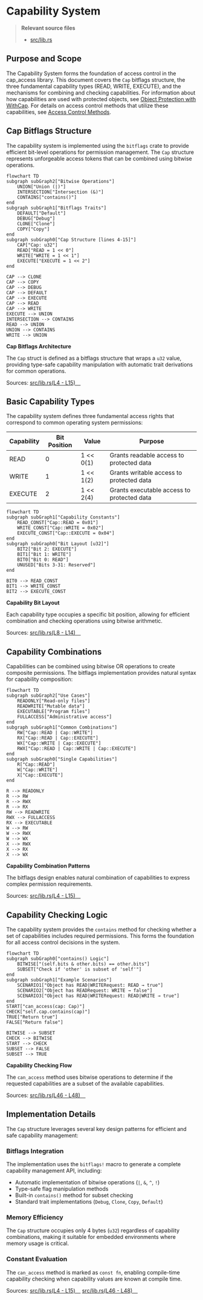 # Capability System

> **Relevant source files**
> * [src/lib.rs](https://github.com/arceos-org/cap_access/blob/ad71552e/src/lib.rs)

## Purpose and Scope

The Capability System forms the foundation of access control in the cap_access library. This document covers the `Cap` bitflags structure, the three fundamental capability types (READ, WRITE, EXECUTE), and the mechanisms for combining and checking capabilities. For information about how capabilities are used with protected objects, see [Object Protection with WithCap](/arceos-org/cap_access/2.2-object-protection-with-withcap). For details on access control methods that utilize these capabilities, see [Access Control Methods](/arceos-org/cap_access/2.3-access-control-methods).

## Cap Bitflags Structure

The capability system is implemented using the `bitflags` crate to provide efficient bit-level operations for permission management. The `Cap` structure represents unforgeable access tokens that can be combined using bitwise operations.

```mermaid
flowchart TD
subgraph subGraph2["Bitwise Operations"]
    UNION["Union (|)"]
    INTERSECTION["Intersection (&)"]
    CONTAINS["contains()"]
end
subgraph subGraph1["Bitflags Traits"]
    DEFAULT["Default"]
    DEBUG["Debug"]
    CLONE["Clone"]
    COPY["Copy"]
end
subgraph subGraph0["Cap Structure [lines 4-15]"]
    CAP["Cap: u32"]
    READ["READ = 1 << 0"]
    WRITE["WRITE = 1 << 1"]
    EXECUTE["EXECUTE = 1 << 2"]
end

CAP --> CLONE
CAP --> COPY
CAP --> DEBUG
CAP --> DEFAULT
CAP --> EXECUTE
CAP --> READ
CAP --> WRITE
EXECUTE --> UNION
INTERSECTION --> CONTAINS
READ --> UNION
UNION --> CONTAINS
WRITE --> UNION
```

**Cap Bitflags Architecture**

The `Cap` struct is defined as a bitflags structure that wraps a `u32` value, providing type-safe capability manipulation with automatic trait derivations for common operations.

Sources: [src/lib.rs(L4 - L15)&emsp;](https://github.com/arceos-org/cap_access/blob/ad71552e/src/lib.rs#L4-L15)

## Basic Capability Types

The capability system defines three fundamental access rights that correspond to common operating system permissions:

|Capability|Bit Position|Value|Purpose|
| --- | --- | --- | --- |
|READ|0|1 << 0(1)|Grants readable access to protected data|
|WRITE|1|1 << 1(2)|Grants writable access to protected data|
|EXECUTE|2|1 << 2(4)|Grants executable access to protected data|

```mermaid
flowchart TD
subgraph subGraph1["Capability Constants"]
    READ_CONST["Cap::READ = 0x01"]
    WRITE_CONST["Cap::WRITE = 0x02"]
    EXECUTE_CONST["Cap::EXECUTE = 0x04"]
end
subgraph subGraph0["Bit Layout [u32]"]
    BIT2["Bit 2: EXECUTE"]
    BIT1["Bit 1: WRITE"]
    BIT0["Bit 0: READ"]
    UNUSED["Bits 3-31: Reserved"]
end

BIT0 --> READ_CONST
BIT1 --> WRITE_CONST
BIT2 --> EXECUTE_CONST
```

**Capability Bit Layout**

Each capability type occupies a specific bit position, allowing for efficient combination and checking operations using bitwise arithmetic.

Sources: [src/lib.rs(L8 - L14)&emsp;](https://github.com/arceos-org/cap_access/blob/ad71552e/src/lib.rs#L8-L14)

## Capability Combinations

Capabilities can be combined using bitwise OR operations to create composite permissions. The bitflags implementation provides natural syntax for capability composition:

```mermaid
flowchart TD
subgraph subGraph2["Use Cases"]
    READONLY["Read-only files"]
    READWRITE["Mutable data"]
    EXECUTABLE["Program files"]
    FULLACCESS["Administrative access"]
end
subgraph subGraph1["Common Combinations"]
    RW["Cap::READ | Cap::WRITE"]
    RX["Cap::READ | Cap::EXECUTE"]
    WX["Cap::WRITE | Cap::EXECUTE"]
    RWX["Cap::READ | Cap::WRITE | Cap::EXECUTE"]
end
subgraph subGraph0["Single Capabilities"]
    R["Cap::READ"]
    W["Cap::WRITE"]
    X["Cap::EXECUTE"]
end

R --> READONLY
R --> RW
R --> RWX
R --> RX
RW --> READWRITE
RWX --> FULLACCESS
RX --> EXECUTABLE
W --> RW
W --> RWX
W --> WX
X --> RWX
X --> RX
X --> WX
```

**Capability Combination Patterns**

The bitflags design enables natural combination of capabilities to express complex permission requirements.

Sources: [src/lib.rs(L4 - L15)&emsp;](https://github.com/arceos-org/cap_access/blob/ad71552e/src/lib.rs#L4-L15)

## Capability Checking Logic

The capability system provides the `contains` method for checking whether a set of capabilities includes required permissions. This forms the foundation for all access control decisions in the system.

```mermaid
flowchart TD
subgraph subGraph0["contains() Logic"]
    BITWISE["(self.bits & other.bits) == other.bits"]
    SUBSET["Check if 'other' is subset of 'self'"]
end
subgraph subGraph1["Example Scenarios"]
    SCENARIO1["Object has READ|WRITERequest: READ → true"]
    SCENARIO2["Object has READRequest: WRITE → false"]
    SCENARIO3["Object has READ|WRITERequest: READ|WRITE → true"]
end
START["can_access(cap: Cap)"]
CHECK["self.cap.contains(cap)"]
TRUE["Return true"]
FALSE["Return false"]

BITWISE --> SUBSET
CHECK --> BITWISE
START --> CHECK
SUBSET --> FALSE
SUBSET --> TRUE
```

**Capability Checking Flow**

The `can_access` method uses bitwise operations to determine if the requested capabilities are a subset of the available capabilities.

Sources: [src/lib.rs(L46 - L48)&emsp;](https://github.com/arceos-org/cap_access/blob/ad71552e/src/lib.rs#L46-L48)

## Implementation Details

The `Cap` structure leverages several key design patterns for efficient and safe capability management:

### Bitflags Integration

The implementation uses the `bitflags!` macro to generate a complete capability management API, including:

* Automatic implementation of bitwise operations (`|`, `&`, `^`, `!`)
* Type-safe flag manipulation methods
* Built-in `contains()` method for subset checking
* Standard trait implementations (`Debug`, `Clone`, `Copy`, `Default`)

### Memory Efficiency

The `Cap` structure occupies only 4 bytes (`u32`) regardless of capability combinations, making it suitable for embedded environments where memory usage is critical.

### Constant Evaluation

The `can_access` method is marked as `const fn`, enabling compile-time capability checking when capability values are known at compile time.

Sources: [src/lib.rs(L4 - L15)&emsp;](https://github.com/arceos-org/cap_access/blob/ad71552e/src/lib.rs#L4-L15) [src/lib.rs(L46 - L48)&emsp;](https://github.com/arceos-org/cap_access/blob/ad71552e/src/lib.rs#L46-L48)